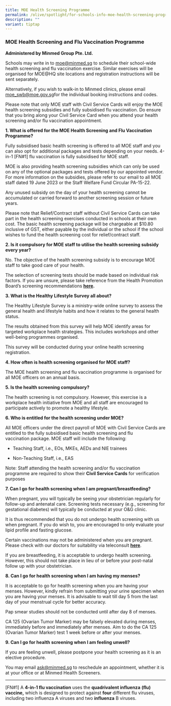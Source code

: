 ```yaml
---
title: MOE Health Screening Programme
permalink: /olive/spotlight/for-schools-info-moe-health-screening-programme/
description: ""
variant: tiptap
---
```

<h3>MOE Health Screening and Flu Vaccination Programme</h3>
<p><strong>Administered by Minmed Group Pte. Ltd.</strong>
</p>
<p>Schools may write in to <a href="mailto:moe@minmed.sg" rel="noopener noreferrer nofollow" target="_blank">moe@minmed.sg</a> to schedule their school-wide
health screening and flu vaccination exercise. Similar exercises will be
organised for MOE@HQ site locations and registration instructions will
be sent separately.</p>
<p></p>
<p>Alternatively, if you wish to walk-in to Minmed clinics, please email
<a href="mailto:moe_swb@moe.gov.sg" rel="noopener noreferrer nofollow" target="_blank">moe_swb@moe.gov.sg</a>for the individual booking instructions and codes.</p>
<p></p>
<p>Please note that only MOE staff with Civil Service Cards will enjoy the
MOE health screening subsidies and fully subsidised flu vaccination. Do
ensure that you bring along your Civil Service Card when you attend your
health screening and/or flu vaccination appointment. &nbsp;</p>
<p><strong>1. What is offered for the MOE Health Screening and Flu Vaccination Programme?</strong>
</p>
<p>Fully subsidised basic health screening is offered to all MOE staff and
you can also opt for additional packages and tests depending on your needs.
4-in-1 [FN#1] flu vaccination is fully subsidised for MOE staff.</p>
<p>MOE is also providing health screening subsidies which can only be used
on any of the optional packages and tests offered by our appointed vendor.
For more information on the subsidies, please refer to our email to all
MOE staff dated 19 June 2023 or the Staff Welfare Fund Circular PA-15-22.</p>
<p>Any unused subsidy on the day of your health screening cannot be accumulated
or carried forward to another screening session or future years.</p>
<p>Please note that Relief/Contract staff without Civil Service Cards can
take part in the health screening exercises conducted in schools at their
own cost. The basic health screening package will be chargeable at $10.80
inclusive of GST, either payable by the individual or the school if the
school wishes to fund the health screening cost for relief/contract staff.</p>
<p><strong>2. Is it compulsory for MOE staff to utilise the health screening subsidy every year?</strong>
</p>
<p>No. The objective of the health screening subsidy is to encourage MOE
staff to take good care of your health.</p>
<p>The selection of screening tests should be made based on individual risk
factors. If you are unsure, please take reference from the Health Promotion
Board’s screening recommendations&nbsp;<strong><a href="https://www.healthhub.sg/programmes/screen_for_life" rel="noopener noreferrer nofollow" target="_blank">here</a>.</strong>
</p>
<p><strong>3. What is the Healthy Lifestyle Survey all about?</strong>
</p>
<p>The Healthy Lifestyle Survey is a ministry-wide online survey to assess
the general health and lifestyle habits and how it relates to the general
health status.</p>
<p>The results obtained from this survey will help MOE identify areas for
targeted workplace health strategies. This includes workshops and other
well-being programmes organised.</p>
<p>This survey will be conducted during your online health screening registration.</p>
<p><strong>4. How often is health screening organised for MOE staff?</strong>
</p>
<p>The MOE health screening and flu vaccination programme is organised for
all MOE officers on an annual basis.</p>
<p><strong>5. Is the health screening compulsory?</strong>
</p>
<p>The health screening is not compulsory. However, this exercise is a workplace
health initiative from MOE and all staff are encouraged to participate
actively to promote a healthy lifestyle.</p>
<p><strong>6. Who is entitled for the health screening under MOE?</strong>
</p>
<p>All MOE officers under the direct payroll of MOE with Civil Service Cards
are entitled to the fully subsidised basic health screening and flu vaccination&nbsp;package.
MOE staff will include the following:</p>
<ul data-tight="true" class="tight">
<li>
<p>Teaching Staff, i.e., EOs, MKEs, AEDs and NIE trainees</p>
</li>
<li>
<p>Non-Teaching Staff, i.e., EAS</p>
</li>
</ul>
<p>Note: Staff attending the health screening and/or flu vaccination programme
are required to show their <strong>Civil Service Cards</strong> for verification
purposes</p>
<p><strong>7. Can I go for health screening when I am pregnant/breastfeeding?</strong>
</p>
<p>When pregnant, you will typically be seeing your obstetrician regularly
for follow-up and antenatal care. Screening tests necessary (e.g., screening
for gestational diabetes) will typically be conducted at your O&amp;G clinic.</p>
<p>It is thus recommended that you do not undergo health screening with us
when pregnant. If you do wish to, you are encouraged to only evaluate your
lipid profile and fasting glucose.</p>
<p>Certain vaccinations may not be administered when you are pregnant. Please
check with our doctors for suitability via teleconsult&nbsp;<strong><a href="https://minmed.sg/teleconsult-doctor/" rel="noopener noreferrer nofollow" target="_blank">here</a></strong>.</p>
<p>If you are breastfeeding, it is acceptable to undergo health screening.
However, this should not take place in lieu of or before your post-natal
follow up with your obstetrician.</p>
<p><strong>8. Can I go for health screening when I am having my menses?</strong>
</p>
<p>It is acceptable to go for health screening when you are having your menses.
However, kindly refrain from submitting your urine specimen when you are
having your menses. It is advisable to wait till day 5 from the last day
of your menstrual cycle for better accuracy.</p>
<p>Pap smear studies should not be conducted until after day 8 of menses.</p>
<p>CA 125 (Ovarian Tumor Marker) may be falsely elevated during menses, immediately
before and immediately after menses. Aim to do the CA 125 (Ovarian Tumor
Marker) test 1 week before or after your menses.</p>
<p><strong>9. Can I go for health screening when I am feeling unwell?</strong>
</p>
<p>If you are feeling unwell, please postpone your health screening as it
is an elective procedure.</p>
<p>You may email&nbsp;<a href="mailto:ask@minmed.sg" rel="noopener noreferrer nofollow" target="_blank">ask@minmed.sg</a>&nbsp;to reschedule an appointment,
whether it is at your office or at Minmed Health Screeners.</p>
<hr>
<p>[FN#1] A <strong>4-in-1 flu vaccination</strong> uses the <strong>quadrivalent influenza</strong>  <strong>(flu) vaccine,</strong> which
is designed to protect against <strong>four</strong> different flu viruses,
including two influenza A viruses and two <strong>influenza</strong> B viruses.</p>